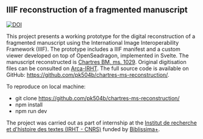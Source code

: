## IIIF reconstruction of a fragmented manuscript

[![DOI](https://zenodo.org/badge/1020155975.svg)](https://doi.org/10.5281/zenodo.16992596)

This project presents a working prototype for the digital reconstruction of a fragmented manuscript using the International Image Interoperability Framework (IIIF). The prototype includes a IIIF manifest and a custom viewer developed on top of OpenSeadragon, implemented in Svelte. The manuscript reconstructed is [Chartres BM, ms. 1029](https://chartres.irht.cnrs.fr/fr/manuscrits/chartres-bm-ms-1029). Original digitisation files can be consulted on [Arca-IRHT](https://arca.irht.cnrs.fr/ark:/63955/md52j6733n49). The full source code is available on GitHub: https://github.com/pk504b/chartres-ms-reconstruction/.

To reproduce on local machine:
- git clone https://github.com/pk504b/chartres-ms-reconstruction/
- npm install
- npm run dev

The project was carried out as part of internship at the [Institut de recherche et d'histoire des textes (IRHT - CNRS)](https://www.irht.cnrs.fr/fr/recherche/les-themes-et-sections/manuscrits-enlumines) funded by [Biblissima+](https://biblissima.fr/). 
